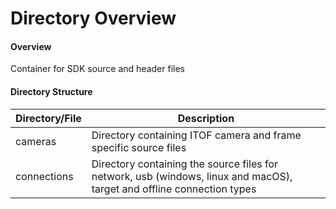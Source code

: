 # Directory Overview

#### Overview
Container for SDK source and header files

#### Directory Structure
| Directory/File | Description |
| --------- | ----------- |
| cameras | Directory containing ITOF camera and frame specific source files |
| connections | Directory containing  the source files for network, usb (windows, linux and macOS), target and offline connection types|
